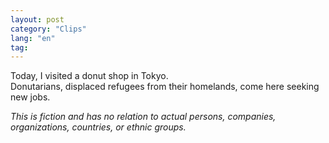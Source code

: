 ```yaml
---
layout: post
category: "Clips"
lang: "en"
tag:
---
```


Today, I visited a donut shop in Tokyo.  
Donutarians, displaced refugees from their homelands, come here seeking new jobs.

<i>This is fiction and has no relation to actual persons, companies, organizations, countries, or ethnic groups.</i>
